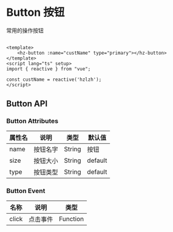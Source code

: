 
# **Button 按钮**
常用的操作按钮
##
<hz-button name="hzlzh" type="primary" ></hz-button>

```vue
<template>
    <hz-button :name="custName" type="primary"></hz-button>
</template>
<script lang="ts" setup>
import { reactive } from "vue";

const custName = reactive('hzlzh');
</script>
```
## **Button API**
### **Button Attributes**
<style>
@import url("../common/style.css");
</style>
| 属性名  | 说明   | 类型     | 默认值     |
|------|------|--------|---------|
| name | 按钮名字 | String | 按钮      |
 | size | 按钮大小 | String | default |
 | type | 按钮类型 | String | default |

### **Button Event**
| 名称    | 说明   | 类型       |
|-------|------|----------|
| click | 点击事件 | Function |

